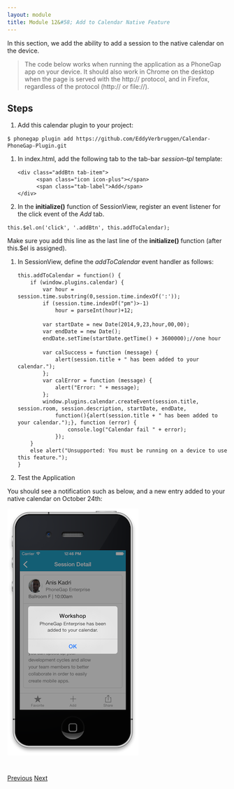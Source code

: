 ```yaml
---
layout: module
title: Module 12&#58; Add to Calendar Native Feature
---
```

In this section, we add the ability to add a session to the native calendar on the device.

> The code below works when running the application as a PhoneGap app on your device. It should also work in Chrome on the desktop when the page is served with the http:// protocol, and in Firefox, regardless of the protocol (http:// or file://).


## Steps

1. Add this calendar plugin to your project:

  ```
  $ phonegap plugin add https://github.com/EddyVerbruggen/Calendar-PhoneGap-Plugin.git

  ```

1. In index.html, add the following tab to the tab-bar *session-tpl* template:

      ```
      <div class="addBtn tab-item">
            <span class="icon icon-plus"></span>
            <span class="tab-label">Add</span>
      </div>
      ```

1. In the **initialize()** function of SessionView, register an event listener for the click event of the *Add* tab.

  ```
  this.$el.on('click', '.addBtn', this.addToCalendar);
  ```

  Make sure you add this line as the last line of the **initialize()** function (after this.$el is assigned).

1. In SessionView, define the *addToCalendar* event handler as follows:

    ```
    this.addToCalendar = function() {
        if (window.plugins.calendar) {
            var hour = session.time.substring(0,session.time.indexOf(':'));
            if (session.time.indexOf("pm")>-1)
                hour = parseInt(hour)+12;

            var startDate = new Date(2014,9,23,hour,00,00);
            var endDate = new Date();
            endDate.setTime(startDate.getTime() + 3600000);//one hour

            var calSuccess = function (message) {
                alert(session.title + " has been added to your calendar.");
            };
            var calError = function (message) {
                alert("Error: " + message);
            };
            window.plugins.calendar.createEvent(session.title, session.room, session.description, startDate, endDate,
                function(){alert(session.title + " has been added to your calendar.");}, function (error) {
                    console.log("Calendar fail " + error);
                });
        }
        else alert("Unsupported: You must be running on a device to use this feature.");
    }
    ```

1. Test the Application

You should see a notification such as below, and a new entry added to your native calendar on October 24th:

![](images/add-calendar.png) 

<div class="row" style="margin-top:40px;">
<div class="col-sm-12">
<a href="hardware-acceleration.html" class="btn btn-default"><i class="glyphicon glyphicon-chevron-left"></i> 
Previous</a>
<a href="share.html" class="btn btn-default pull-right">Next <i class="glyphicon 
glyphicon-chevron-right"></i></a>
</div>
</div>


